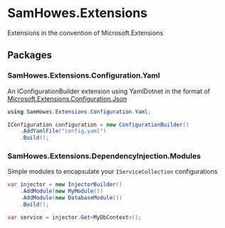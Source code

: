 # SamHowes.Extensions

Extensions in the convention of Microsoft.Extensions

## Packages

### SamHowes.Extensions.Configuration.Yaml

An IConfigurationBuilder extension using YamlDotnet in the format
of [Microsoft.Extensions.Configuration.Json](https://www.nuget.org/packages/Microsoft.Extensions.Configuration.Json)

```c#
using SamHowes.Extensions.Configuration.Yaml;

IConfiguration configuration = new ConfigurationBuilder()
    .AddYamlFile("config.yaml")
    .Build();
```

### SamHowes.Extensions.DependencyInjection.Modules

Simple modules to encapsulate your `IServiceCollection` configurations
```csharp
var injector = new InjectorBuilder()
    .AddModule(new MyModule())
    .AddModule(new DatabaseModule())
    .Build();

var service = injector.Get<MyDbContext>();

```